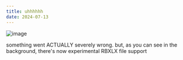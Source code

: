 ```yaml
---
title: uhhhhhh
date: 2024-07-13
---
```


![image](https://github.com/user-attachments/assets/40702629-9470-48ca-9965-ac9d6d69a2ad)

something went ACTUALLY severely wrong. but, as you can see in the background, there's now
experimental RBXLX file support
